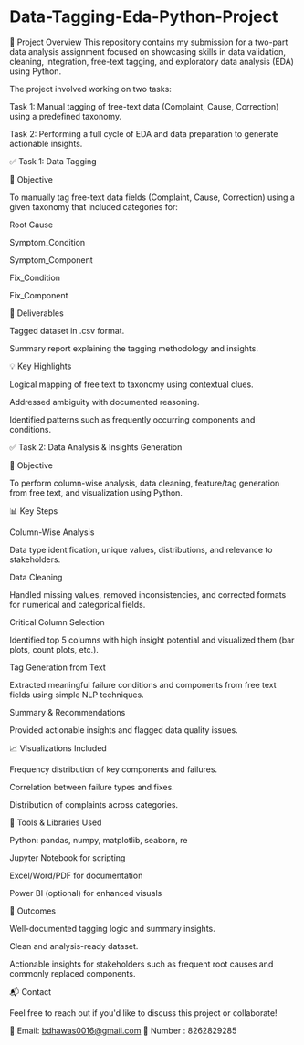 # Data-Tagging-Eda-Python-Project
📘 Project Overview
This repository contains my submission for a two-part data analysis assignment focused on showcasing skills in data validation, cleaning, integration, free-text tagging, and exploratory data analysis (EDA) using Python.

The project involved working on two tasks:

Task 1: Manual tagging of free-text data (Complaint, Cause, Correction) using a predefined taxonomy.

Task 2: Performing a full cycle of EDA and data preparation to generate actionable insights.

✅ Task 1: Data Tagging

🔹 Objective

To manually tag free-text data fields (Complaint, Cause, Correction) using a given taxonomy that included categories for:

Root Cause

Symptom_Condition

Symptom_Component

Fix_Condition

Fix_Component

📝 Deliverables

Tagged dataset in .csv format.

Summary report explaining the tagging methodology and insights.

💡 Key Highlights

Logical mapping of free text to taxonomy using contextual clues.

Addressed ambiguity with documented reasoning.

Identified patterns such as frequently occurring components and conditions.

✅ Task 2: Data Analysis & Insights Generation

🔹 Objective

To perform column-wise analysis, data cleaning, feature/tag generation from free text, and visualization using Python.

📊 Key Steps

Column-Wise Analysis

Data type identification, unique values, distributions, and relevance to stakeholders.

Data Cleaning

Handled missing values, removed inconsistencies, and corrected formats for numerical and categorical fields.

Critical Column Selection

Identified top 5 columns with high insight potential and visualized them (bar plots, count plots, etc.).

Tag Generation from Text

Extracted meaningful failure conditions and components from free text fields using simple NLP techniques.

Summary & Recommendations

Provided actionable insights and flagged data quality issues.

📈 Visualizations Included

Frequency distribution of key components and failures.

Correlation between failure types and fixes.

Distribution of complaints across categories.

💾 Tools & Libraries Used

Python: pandas, numpy, matplotlib, seaborn, re

Jupyter Notebook for scripting

Excel/Word/PDF for documentation

Power BI (optional) for enhanced visuals

🎯 Outcomes

Well-documented tagging logic and summary insights.

Clean and analysis-ready dataset.

Actionable insights for stakeholders such as frequent root causes and commonly replaced components.

📬 Contact

Feel free to reach out if you'd like to discuss this project or collaborate!

📧 Email: bdhawas0016@gmail.com 
🔗 Number : 8262829285
